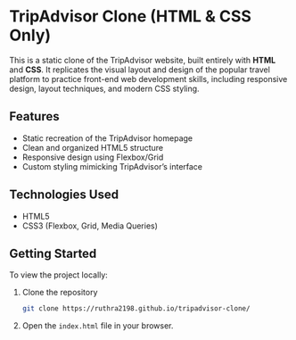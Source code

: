 # TripAdvisor Clone (HTML & CSS Only)

This is a static clone of the TripAdvisor website, built entirely with **HTML** and **CSS**. It replicates the visual layout and design of the popular travel platform to practice front-end web development skills, including responsive design, layout techniques, and modern CSS styling.

## Features

* Static recreation of the TripAdvisor homepage 
* Clean and organized HTML5 structure
* Responsive design using Flexbox/Grid
* Custom styling mimicking TripAdvisor’s interface

## Technologies Used

* HTML5
* CSS3 (Flexbox, Grid, Media Queries)

## Getting Started

To view the project locally:

1. Clone the repository

   ```bash
   git clone https://ruthra2198.github.io/tripadvisor-clone/
   ```
2. Open the `index.html` file in your browser.
